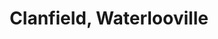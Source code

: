 ---
title: Clanfield, Waterlooville
url: /clanfield-waterlooville/
latitude: 50.935
longitude: -0.999
---
